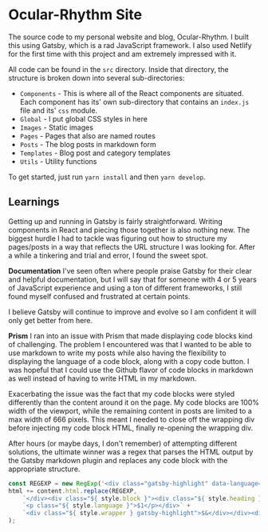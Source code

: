 # Ocular-Rhythm Site

The source code to my personal website and blog, Ocular-Rhythm. I built this using Gatsby, which is a rad JavaScript framework. I also used Netlify for the first time with this project and am extremely impressed with it.

All code can be found in the `src` directory. Inside that directory, the structure is broken down into several sub-directories:

- `Components` - This is where all of the React components are situated. Each component has its' own sub-directory that contains an `index.js` file and its' `css` module.
- `Global` - I put global CSS styles in here
- `Images` - Static images
- `Pages` - Pages that also are named routes
- `Posts` - The blog posts in markdown form
- `Templates` - Blog post and category templates
- `Utils` - Utility functions

To get started, just run `yarn install` and then `yarn develop`.


## Learnings

Getting up and running in Gatsby is fairly straightforward. Writing components in React and piecing those together is also nothing new. The biggest hurdle I had to tackle was figuring out how to structure my pages/posts in a way that reflects the URL structure I was looking for. After a while a tinkering and trial and error, I found the sweet spot.

**Documentation**
I've seen often where people praise Gatsby for their clear and helpful documentation, but I will say that for someone with 4 or 5 years of JavaScript experience and using a ton of different frameworks, I still found myself confused and frustrated at certain points.

I believe Gatsby will continue to improve and evolve so I am confident it will only get better from here.

**Prism**
I ran into an issue with Prism that made displaying code blocks kind of challenging. The problem I encountered was that I wanted to be able to use markdown
to write my posts while also having the flexibility to displaying the language of a code block, along with a copy code button. I was hopeful that I could use
the Github flavor of code blocks in markdown as well instead of having to write HTML in my markdown. 

Exacerbating the issue was the fact that my code blocks were styled differently than the content around it on the page. My code blocks are 100% width of the 
viewport, while the remaining content in posts are limited to a max width of 666 pixels. This meant I needed to close off the wrapping div before injecting
my code block HTML, finally re-opening the wrapping div.

After hours (or maybe days, I don't remember) of attempting different solutions, the ultimate winner was a regex that parses the HTML output by the Gatsby markdown
plugin and replaces any code block with the appropriate structure.

```javascript
const REGEXP = new RegExp('<div class="gatsby-highlight" data-language="([a-z]*)?">(\t|\r|\n|.)*?<\/div>', 'g');
html += content.html.replace(REGEXP,
    `</div><div class="${ style.block }"><div class="${ style.heading }">` +
    `<p class="${ style.language }">$1</p></div>` +
    `<div class="${ style.wrapper } gatsby-highlight">$&</div></div><div class="${ style.copy }">`
);
```
